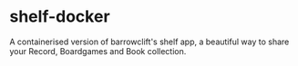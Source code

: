 # shelf-docker
A containerised version of barrowclift's shelf app, a beautiful way to share your Record, Boardgames and Book collection.
